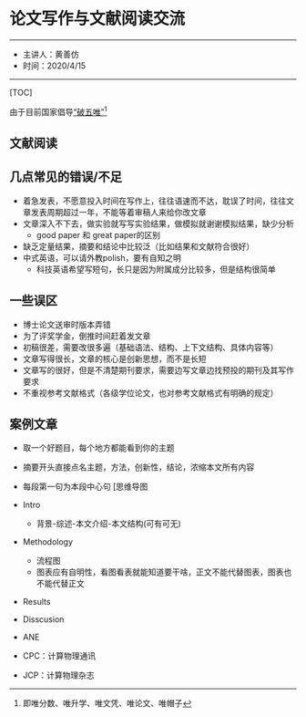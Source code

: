 # 论文写作与文献阅读交流
---
- 主讲人：黄善仿
- 时间：2020/4/15
---
[TOC]

由于目前国家倡导[“破五唯”](https://baijiahao.baidu.com/s?id=1631241604261741671&wfr=spider&for=pc)[^1]

[^1]:即唯分数、唯升学、唯文凭、唯论文、唯帽子
## 文献阅读
## 几点常见的错误/不足
- 着急发表，不愿意投入时间在写作上，往往语速而不达，耽误了时间，往往文章发表周期超过一年，不能等着审稿人来给你改文章
- 文章深入不下去，做实验就写写实验结果，做模拟就谢谢模拟结果，缺少分析
  - good paper 和 great paper的区别
- 缺乏定量结果，摘要和结论中比较泛（比如结果和文献符合很好）
- 中式英语，可以请外教polish，要有自知之明
  - 科技英语希望写短句，长只是因为附属成分比较多，但是结构很简单

## 一些误区
- 博士论文送审时版本弄错
- 为了评奖学金，倒推时间赶着发文章
- 初稿很差，需要改很多遍（基础语法、结构、上下文结构、具体内容等）
- 文章写得很长，文章的核心是创新思想，而不是长短
- 文章写的很好，但是不清楚期刊要求，需要边写文章边找预投的期刊及其写作要求
- 不重视参考文献格式（各级学位论文，也对参考文献格式有明确的规定）

## 案例文章

- 取一个好题目，每个地方都能看到你的主题
- 摘要开头直接点名主题，方法，创新性，结论，浓缩本文所有内容
- 每段第一句为本段中心句
[思维导图
- Intro
  - 背景-综述-本文介绍-本文结构(可有可无)
- Methodology
  - 流程图
  - 图表应有自明性，看图看表就能知道要干啥，正文不能代替图表，图表也不能代替正文
- Results
- Disscusion


- ANE
- CPC：计算物理通讯
- JCP：计算物理杂志